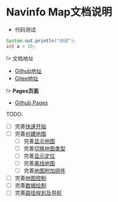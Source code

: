 # Navinfo Map文档说明
* 代码测试  

```java
System.out.println("测试");
int a = 10;
```   

!>  文档地址  
* [Github地址](https://github.com/xiaoyan159/NavinfoMapDocs)
* [Gitee地址](https://gitee.com/navinfo-mobile/NavinfoMapDocs)

!>  **Pages页面**  
* [Github Pages](https://xiaoyan159.github.io/NavinfoMapDocs/#/)

TODO:  
- [ ] 完善[快速开始](./快速开始/README.md)
- [ ] 完善[创建地图](./创建地图/README.md)
  - [ ] 完善[显示地图](./创建地图/显示地图.md)
  - [ ] 完善[切换地图类型](./创建地图/切换地图类型.md)
  - [ ] 完善[显示定位](./创建地图/显示定位.md)
  - [ ] 完善[离线地图](./创建地图/离线地图.md)
  - [ ] 完善[地图附加组件](./创建地图/地图附加组件.md)
- [ ] 完善[地图控制](./地图控制/README.md)
- [ ] 完善[数据绘制](./数据绘制/README.md)
- [ ] 完善[路径规划及导航](./路径规划及导航/README.md)
